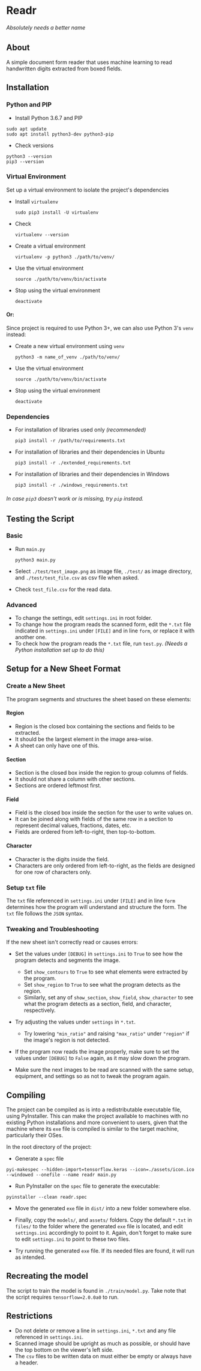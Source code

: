 # Readr
###### Absolutely needs a better name

## About
A simple document form reader that uses machine learning to read handwritten digits extracted from boxed fields.

## Installation

### Python and PIP
* Install Python 3.6.7 and PIP
```
sudo apt update
sudo apt install python3-dev python3-pip
```
* Check versions
```
python3 --version
pip3 --version
```

### Virtual Environment
Set up a virtual environment to isolate the project's dependencies
* Install `virtualenv`
	
	`sudo pip3 install -U virtualenv`
	
* Check

	`virtualenv --version`
	
* Create a virtual environment

	`virtualenv -p python3 ./path/to/venv/`
	
* Use the virtual environment

	`source ./path/to/venv/bin/activate`
	
* Stop using the virtual environment

	`deactivate`

#### Or:
Since project is required to use Python 3+, we can also use Python 3's `venv` instead:
* Create a new virtual environment using `venv`
	
	`python3 -m name_of_venv ./path/to/venv/`

* Use the virtual environment

    `source ./path/to/venv/bin/activate`
    
* Stop using the virtual environment

    `deactivate`
    
### Dependencies
* For installation of libraries used only _(recommended)_
 
    `pip3 install -r /path/to/requirements.txt`
     
* For installation of libraries and their dependencies in Ubuntu
    
    `pip3 install -r ./extended_requirements.txt`
    
* For installation of libraries and their dependencies in Windows
    
    `pip3 install -r ./windows_requirements.txt`

###### In case `pip3` doesn't work or is missing, try `pip` instead.

## Testing the Script

### Basic
* Run `main.py`
	
	`python3 main.py`
	
* Select `./test/test_image.png` as image file, `./test/` as image directory, 
    and `./test/test_file.csv` as csv file when asked.

* Check `test_file.csv` for the read data.

### Advanced
* To change the settings, edit `settings.ini` in root folder.
* To change how the program reads the scanned form, 
edit the `*.txt` file indicated in `settings.ini` under `[FILE]` and in line `form`,
or replace it with another one.
* To check how the program reads the `*.txt` file, run `test.py`. 
_(Needs a Python installation set up to do this)_

## Setup for a New Sheet Format

### Create a New Sheet
The program segments and structures the sheet based on these elements:

#### Region
* Region is the closed box containing the sections and fields to be extracted. 
* It should be the largest element in the image area-wise.
* A sheet can only have one of this.

#### Section 
* Section is the closed box inside the region to group columns of fields.
* It should not share a column with other sections.
* Sections are ordered leftmost first.

#### Field
* Field is the closed box inside the section for the user to write values on.
* It can be joined along with fields of the same row in a section to represent decimal values, fractions, dates, etc.
* Fields are ordered from left-to-right, then top-to-bottom.

#### Character
* Character is the digits inside the field.
* Characters are only ordered from left-to-right, as the fields are designed for one row of characters only. 

### Setup `txt` file
The `txt` file referenced in `settings.ini` under `[FILE]` and in line `form` 
determines how the program will understand and structure the form. The `txt` file follows the `JSON` syntax.

### Tweaking and Troubleshooting
If the new sheet isn't correctly read or causes errors:
* Set the values under `[DEBUG]` in `settings.ini` to `True` to see how the program detects and segments the image.
    * Set `show_contours` to `True` to see what elements were extracted by the program.
    * Set `show_region` to `True` to see what the program detects as the region.
    * Similarly, set any of `show_section`, `show_field`, `show_character` 
    to see what the program detects as a section, field, and character, respectively.
    
* Try adjusting the values under `settings` in  `*.txt`.
    * Try lowering `"min_ratio"` and raising `"max_ratio"` under `"region"` if the image's region is not detected.

* If the program now reads the image properly, make sure to set the values under `[DEBUG]` to `False` again, 
as it may slow down the program.

* Make sure the next images to be read are scanned with the same setup, equipment, and settings 
so as not to tweak the program again.

## Compiling
The project can be compiled as is into a redistributable executable file, using PyInstaller. 
This can make the project available to machines with no existing Python installations and more convenient to users,
given that the machine where its `exe` file is compiled is similar to the target machine, particularly their OSes.

In the root directory of the project:
* Generate a `spec` file

```
pyi-makespec --hidden-import=tensorflow.keras --icon=./assets/icon.ico --windowed --onefile --name readr main.py
```

* Run PyInstaller on the `spec` file to generate the executable:

```
pyinstaller --clean readr.spec
```

* Move the generated `exe` file in `dist/` into a new folder somewhere else. 

* Finally, copy the `models/`, and `assets/` folders. Copy the default `*.txt` in `files/` to the folder where the 
generated `exe` file is located, and edit `settings.ini` accordingly to point to it.
Again, don't forget to make sure to edit `settings.ini` to point to these two files.

* Try running the generated `exe` file. If its needed files are found, it will run as intended.

## Recreating the model
The script to train the model is found in `./train/model.py`. 
Take note that the script requires `tensorflow=2.0.0a0` to run.

## Restrictions
* Do not delete or remove a line in `settings.ini`, `*.txt` and any file referenced in `settings.ini`.
* Scanned image should be upright as much as possible, or should have the top bottom on the viewer's left side.
* The `csv` files to be written data on must either be empty or always have a header. 